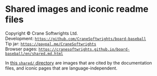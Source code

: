 # Shared images and iconic readme files

Copyright © Crane Softwrights Ltd.  
Development: [`https://github.com/CraneSoftwrights/board-baseball`](https://github.com/CraneSoftwrights/board-baseball)  
Tip jar: [`https://paypal.me/CraneSoftwrights`](https://paypal.me/CraneSoftwrights)  
Browser pages: [`https://cranesoftwrights.github.io/board-baseball/en/shared.md.html`](https://cranesoftwrights.github.io/board-baseball/en/shared.md.html)  

In [this `shared/` directory](../shared) are images that are cited by the documentation files, and iconic pages that are language-independent.
